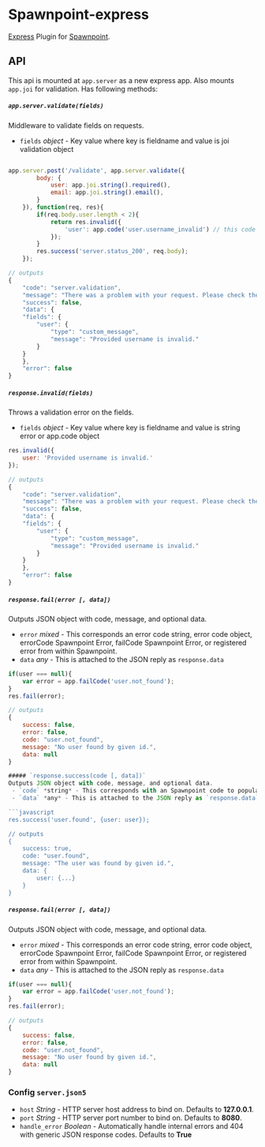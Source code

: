 # Spawnpoint-express
[Express](http://expressjs.com/) Plugin for [Spawnpoint](https://github.com/nodecraft/spawnpoint).

## API
This api is mounted at `app.server` as a new express app. Also mounts `app.joi` for validation. Has following methods:

##### `app.server.validate(fields)`
Middleware to validate fields on requests.
 - `fields` *object* - Key value where key is fieldname and value is joi validation object

```javascript

app.server.post('/validate', app.server.validate({
        body: {
            user: app.joi.string().required(),
            email: app.joi.string().email(),
        }
    }), function(req, res){
        if(req.body.user.length < 2){
            return res.invalid({
                'user': app.code('user.username_invalid') // this code is not included
            });
        }
        res.success('server.status_200', req.body);
    });

// outputs
{
    "code": "server.validation",
    "message": "There was a problem with your request. Please check the errors provided.",
    "success": false,
    "data": {
    "fields": {
        "user": {
            "type": "custom_message",
            "message": "Provided username is invalid."
        }
    }
    },
    "error": false
}
```
##### `response.invalid(fields)`
Throws a validation error on the fields.
 - `fields` *object* - Key value where key is fieldname and value is string error or app.code object

```javascript
res.invalid({
    user: 'Provided username is invalid.'
});

// outputs
{
    "code": "server.validation",
    "message": "There was a problem with your request. Please check the errors provided.",
    "success": false,
    "data": {
    "fields": {
        "user": {
            "type": "custom_message",
            "message": "Provided username is invalid."
        }
    }
    },
    "error": false
}
```
##### `response.fail(error [, data])`
Outputs JSON object with code, message, and optional data.
 - `error` *mixed* - This corresponds an error code string, error code object, errorCode Spawnpoint Error, failCode Spawnpoint Error, or registered error from within Spawnpoint.
 - `data` *any* - This is attached to the JSON reply as `response.data`

```javascript
if(user === null){
    var error = app.failCode('user.not_found');
}
res.fail(error);

// outputs
{
    success: false,
    error: false,
    code: "user.not_found",
    message: "No user found by given id.",
    data: null
}

##### `response.success(code [, data])`
Outputs JSON object with code, message, and optional data.
 - `code` *string* - This corresponds with an Spawnpoint code to populate response
 - `data` *any* - This is attached to the JSON reply as `response.data`

```javascript
res.success('user.found', {user: user});

// outputs
{
    success: true,
    code: "user.found",
    message: "The user was found by given id.",
    data: {
        user: {...}
    }
}
```
##### `response.fail(error [, data])`
Outputs JSON object with code, message, and optional data.
 - `error` *mixed* - This corresponds an error code string, error code object, errorCode Spawnpoint Error, failCode Spawnpoint Error, or registered error from within Spawnpoint.
 - `data` *any* - This is attached to the JSON reply as `response.data`

```javascript
if(user === null){
    var error = app.failCode('user.not_found');
}
res.fail(error);

// outputs
{
    success: false,
    error: false,
    code: "user.not_found",
    message: "No user found by given id.",
    data: null
}
```

### Config `server.json5`
- `host` *String* - HTTP server host address to bind on. Defaults to **127.0.0.1**.
- `port` *String* - HTTP server port number to bind on. Defaults to **8080**.
- `handle_error` *Boolean* - Automatically handle internal errors and 404 with generic JSON response codes. Defaults to **True**
